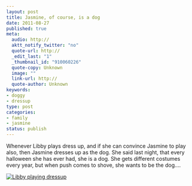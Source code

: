 ```yaml
--- 
layout: post
title: Jasmine, of course, is a dog
date: 2011-08-27
published: true
meta: 
  audio: http://
  aktt_notify_twitter: "no"
  quote-url: http://
  _edit_last: "1"
  _thumbnail_id: "910060226"
  quote-copy: Unknown
  image: ""
  link-url: http://
  quote-author: Unknown
keywords: 
- doggy
- dressup
type: post
categories: 
- family
- jasmine
status: publish
---
```

Whenever Libby plays dress up, and if she can convince Jasmine to play also, then Jasmine dresses up as the dog.  She said last night, that every halloween she has ever had, she is a dog.  She gets different costumes every year, but when push comes to shove, she wants to be the dog....

[![](http://media.eick.us/2011/08/2011-08-06-at-19-36-57-500x333.jpg "Libby playing dressup")](http://media.eick.us/2011/08/2011-08-06-at-19-36-57.jpg)
